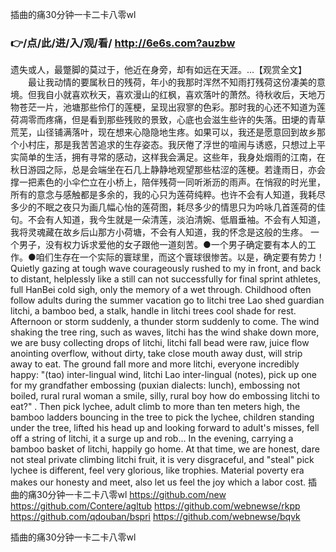 
插曲的痛30分钟一卡二卡八零wl




### 👉/点/此/进/入/观/看/ http://6e6s.com?auzbw




遗失或人，最蹩脚的莫过于，他近在身旁，却有如远在天涯。...【观赏全文】
　　最让我动情的要属秋日的残荷，年小的我那时浑然不知雨打残荷这份凄美的意境。但我自小就喜欢秋天，喜欢漫山的红枫，喜欢落叶的萧然。待秋收后，天地万物苍茫一片，池塘那些伶仃的莲梗，呈现出寂寥的色彩。那时我的心还不知道为莲荷凋零而疼痛，但是看到那些残败的景致，心底也会滋生些许的失落。田埂的青草荒芜，山径铺满落叶，现在想来心隐隐地生疼。如果可以，我还是愿意回到故乡那个小村庄，那是我苦苦追求的生存姿态。我厌倦了浮世的喧闹与诱惑，只想过上平实简单的生活，拥有寻常的感动，这样我会满足。这些年，我身处烟雨的江南，在秋日游园之际，总是会端坐在石几上静静地观望那些枯涩的莲梗。若逢雨日，亦会撑一把素色的小伞伫立在小桥上，陪伴残荷一同听淅沥的雨声。在悄寂的时光里，所有的意念与感触都是多余的，我的心只为莲荷纯粹。也许不会有人知道，我耗尽多少的不眠之夜只为画几幅心怡的莲荷图，耗尽多少的情思只为吟咏几首莲荷的佳句。不会有人知道，我今生就是一朵清莲，淡泊清婉、低眉垂袖。不会有人知道，我将灵魂藏在故乡后山那方小荷塘，不会有人知道，我的怀念是这般的生疼。
一个男子，没有权力诉求爱他的女子跟他一道刻苦。●一个男子确定要有本人的工作。●咱们生存在一个实际的寰球里，而这个寰球很惨苦。以是，确定要有势力！
Quietly gazing at tough wave courageously rushed to my in front, and back to distant, helplessly like a still can not successfully for final sprint athletes, full HanBei cold sigh, only the memory of a wet through.
Childhood often follow adults during the summer vacation go to litchi tree Lao shed guardian litchi, a bamboo bed, a stalk, handle in litchi trees cool shade for rest.
Afternoon or storm suddenly, a thunder storm suddenly to come.
The wind shaking the tree ring, such as waves, litchi has the wind shake down more, we are busy collecting drops of litchi, litchi fall bead were raw, juice flow anointing overflow, without dirty, take close mouth away dust, will strip away to eat.
The ground fall more and more litchi, everyone incredibly happy: "(tao) inter-lingual wind, litchi Lao inter-lingual (notes), pick up one for my grandfather embossing (puxian dialects: lunch), embossing not boiled, rural rural woman a smile, silly, rural boy how do embossing litchi to eat?"
.
Then pick lychee, adult climb to more than ten meters high, the bamboo ladders bouncing in the tree to pick the lychee, children standing under the tree, lifted his head up and looking forward to adult's misses, fell off a string of litchi, it a surge up and rob...
In the evening, carrying a bamboo basket of litchi, happily go home.
At that time, we are honest, dare not steal private climbing litchi fruit, it is very disgraceful, and "steal" pick lychee is different, feel very glorious, like trophies.
Material poverty era makes our honesty and meet, also let us feel the joy which a labor cost.
插曲的痛30分钟一卡二卡八零wl https://github.com/new
https://github.com/Contere/agltub
https://github.com/webnewse/rkpp
https://github.com/qdouban/bspri
https://github.com/webnewse/bqvk





插曲的痛30分钟一卡二卡八零wl
